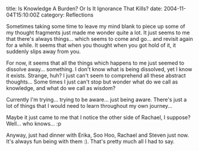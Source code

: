title: Is Knowledge A Burden? Or Is It Ignorance That Kills?
date: 2004-11-04T15:10:00Z
category: Reflections

Sometimes taking some time to leave my mind blank to piece up some of my thought fragments just made me wonder quite a lot. It just seems to me that there's always things… which seems to come and go… and revisit again for a while. It seems that when you thought when you got hold of it, it suddenly slips away from you.

For now, it seems that all the things which happens to me just seemed to dissolve away… something. I don't know what is being dissolved, yet I know it exists. Strange, huh? I just can't seem to comprehend all these abstract thoughts… Some times I just can't stop but wonder what do we call as knowledge, and what do we call as wisdom?

Currently I'm trying… trying to be aware… just being aware. There's just a lot of things that I would need to learn throughout my own journey…

Maybe it just came to me that I notice the other side of Rachael, I suppose? Well… who knows… :p

Anyway, just had dinner with Erika, Soo Hoo, Rachael and Steven just now. It's always fun being with them :). That's pretty much all I had to say.
